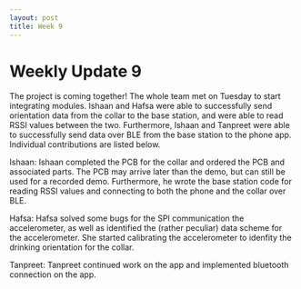 ```yaml
---
layout: post
title: Week 9
---
```


# Weekly Update 9

The project is coming together! The whole team met on Tuesday to start integrating modules. Ishaan and Hafsa were able to successfully send orientation data from the collar to the base station, and were able to read RSSI values between the two. Furthermore, Ishaan and Tanpreet were able to successfully send data over BLE from the base station to the phone app. Individual contributions are listed below.

Ishaan: Ishaan completed the PCB for the collar and ordered the PCB and associated parts. The PCB may arrive later than the demo, but can still be used for a recorded demo. Furthermore, he wrote the base station code for reading RSSI values and connecting to both the phone and the collar over BLE.

Hafsa: Hafsa solved some bugs for the SPI communication the accelerometer, as well as identified the (rather peculiar) data scheme for the accelerometer. She started calibrating the accelerometer to idenfity the drinking orientation for the collar.

Tanpreet: Tanpreet continued work on the app and implemented bluetooth connection on the app.
